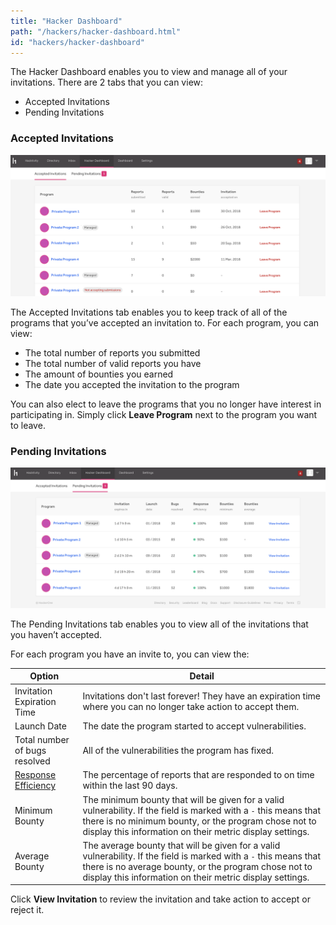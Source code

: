 ```yaml
---
title: "Hacker Dashboard"
path: "/hackers/hacker-dashboard.html"
id: "hackers/hacker-dashboard"
---
```


The Hacker Dashboard enables you to view and manage all of your invitations. There are 2 tabs that you can view:
* Accepted Invitations
* Pending Invitations

### Accepted Invitations

![hacker dashboard accepted invitations](./images/hacker-dashboard-1.png)

The Accepted Invitations tab enables you to keep track of all of the programs that you’ve accepted an invitation to. For each program, you can view:
* The total number of reports you submitted
* The total number of valid reports you have
* The amount of bounties you earned
* The date you accepted the invitation to the program

You can also elect to leave the programs that you no longer have interest in participating in. Simply click <b>Leave Program</b> next to the program you want to leave.

### Pending Invitations

![hacker dashboard pending invitations](./images/hacker-dashboard-2.png)

The Pending Invitations tab enables you to view all of the invitations that you haven’t accepted.

For each program you have an invite to, you can view the:

Option | Detail
------ | -------
Invitation Expiration Time | Invitations don't last forever! They have an expiration time where you can no longer take action to accept them.
Launch Date | The date the program started to accept vulnerabilities.
Total number of bugs resolved | All of the vulnerabilities the program has fixed.
[Response Efficiency](/programs/response-target-indicators.html) | The percentage of reports that are responded to on time within the last 90 days.
Minimum Bounty | The minimum bounty that will be given for a valid vulnerability. If the field is marked with a `-` this means that there is no minimum bounty, or the program chose not to display this information on their metric display settings.
Average Bounty | The average bounty that will be given for a valid vulnerability. If the field is marked with a `-` this means that there is no average bounty, or the program chose not to display this information on their metric display settings.

Click <b>View Invitation</b> to review the invitation and take action to accept or reject it.

